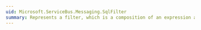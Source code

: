 ```yaml
---
uid: Microsoft.ServiceBus.Messaging.SqlFilter
summary: Represents a filter, which is a composition of an expression and an action that executes in the publish/subscribe pipeline. For information about SQLFilter syntax, see [SQLFilter syntax](https://docs.microsoft.com/azure/service-bus-messaging/service-bus-messaging-sql-filter).
---
```

